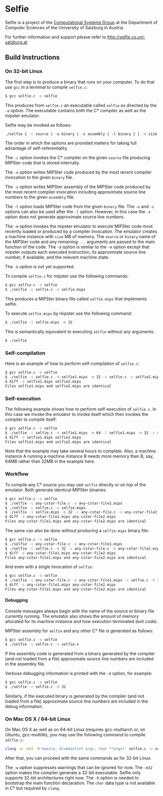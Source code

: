 # Selfie

Selfie is a project of the [Computational Systems Group](http://www.cs.uni-salzburg.at/~ck) at the Department of Computer Sciences of the University of Salzburg in Austria.

For further information and support please refer to http://selfie.cs.uni-salzburg.at

## Build Instructions

### On 32-bit Linux

The first step is to produce a binary that runs on your computer. To do that use `gcc` in a terminal to compile `selfie.c`:

```bash
$ gcc selfie.c -o selfie
```

This produces from `selfie.c` an executable called `selfie` as directed by the `-o` option. The executable contains both the C\* compiler as well as the mipster emulator.

Selfie may be invoked as follows:

```bash
./selfie { -c source | -o binary | -s assembly | -l binary } [ -m size ... | -d size ... | -k size ... ]
```

The order in which the options are provided matters for taking full advantage of self-referentiality.

The `-c` option invokes the C\* compiler on the given `source` file producing MIPSter code that is stored internally.

The `-o` option writes MIPSter code produced by the most recent compiler invocation to the given `binary` file.

The `-s` option writes MIPSter assembly of the MIPSter code produced by the most recent compiler invocation including approximate source line numbers to the given `assembly` file.

The `-l` option loads MIPSter code from the given `binary` file. The `-o` and `-s` options can also be used after the `-l` option. However, in this case the `-s` option does not generate approximate source line numbers.

The `-m` option invokes the mipster emulator to execute MIPSter code most recently loaded or produced by a compiler invocation. The emulator creates a machine instance with `size` MB of memory. The `source` or `binary` name of the MIPSter code and any remaining `...` arguments are passed to the main function of the code. The `-d` option is similar to the `-m` option except that mipster outputs each executed instruction, its approximate source line number, if available, and the relevant machine state.

The `-k` option is not yet supported.

To compile `selfie.c` for mipster use the following commands:

```bash
$ gcc selfie.c -o selfie
$ ./selfie -c selfie.c -o selfie.mips
```

This produces a MIPSter binary file called `selfie.mips` that implements selfie.

To execute `selfie.mips` by mipster use the following command:

```bash
$ ./selfie -l selfie.mips -m 32
```

This is semantically equivalent to executing `selfie` without any arguments:

```bash
$ ./selfie
```

### Self-compilation

Here is an example of how to perform self-compilation of `selfie.c`:

```bash
$ gcc selfie.c -o selfie
$ ./selfie -c selfie.c -o selfie1.mips -m 32 -c selfie.c -o selfie2.mips
$ diff -s selfie1.mips selfie2.mips
Files selfie1.mips and selfie2.mips are identical
```

### Self-execution

The following example shows how to perform self-execution of `selfie.c`. In this case we invoke the emulator to invoke itself which then invokes the compiler to compile itself:

```bash
$ gcc selfie.c -o selfie
$ ./selfie -c selfie.c -o selfie1.mips -m 64 -l selfie1.mips -m 32 -c selfie.c -o selfie2.mips
$ diff -s selfie1.mips selfie2.mips
Files selfie1.mips and selfie2.mips are identical
```

Note that the example may take several hours to complete. Also, a machine instance A running a machine instance B needs more memory than B, say, 64MB rather than 32MB in the example here.

### Workflow

To compile any C\* source you may use `selfie` directly or on top of the emulator. Both generate identical MIPSter binaries:

```bash
$ gcc selfie.c -o selfie
$ ./selfie -c any-cstar-file.c -o any-cstar-file1.mips
$ ./selfie -c selfie.c -o selfie.mips
$ ./selfie -l selfie.mips -m 32 -c any-cstar-file.c -o any-cstar-file2.mips
$ diff -s any-cstar-file1.mips any-cstar-file2.mips
Files any-cstar-file1.mips and any-cstar-file2.mips are identical
```

The same can also be done without producing a `selfie.mips` binary file:

```bash
$ gcc selfie.c -o selfie
$ ./selfie -c any-cstar-file.c -o any-cstar-file1.mips
$ ./selfie -c selfie.c -m 32 -c any-cstar-file.c -o any-cstar-file2.mips
$ diff -s any-cstar-file1.mips any-cstar-file2.mips
Files any-cstar-file1.mips and any-cstar-file2.mips are identical
```

And even with a single invocation of `selfie`:

```bash
$ gcc selfie.c -o selfie
$ ./selfie -c any-cstar-file.c -o any-cstar-file1.mips -c selfie.c -m 32 -c any-cstar-file.c -o any-cstar-file2.mips
$ diff -s any-cstar-file1.mips any-cstar-file2.mips
Files any-cstar-file1.mips and any-cstar-file2.mips are identical
```

#### Debugging

Console messages always begin with the name of the source or binary file currently running. The emulator also shows the amount of memory allocated for its machine instance and how execution terminated (exit code).

MIPSter assembly for `selfie` and any other C\* file is generated as follows:

```bash
$ gcc selfie.c -o selfie
$ ./selfie -c selfie.c -s selfie.s
```

If the assembly code is generated from a binary generated by the compiler (and not loaded from a file) approximate source line numbers are included in the assembly file.

Verbose debugging information is printed with the `-d` option, for example:

```bash
$ gcc selfie.c -o selfie
$ ./selfie -c selfie.c -d 32
```

Similarly, if the executed binary is generated by the compiler (and not loaded from a file) approximate source line numbers are included in the debug information.

### On Mac OS X / 64-bit Linux

On Mac OS X as well as on 64-bit Linux (requires gcc-multiarch or, on Ubuntu, gcc-multilib), you may use the following command to compile `selfie.c`:

```bash
clang -w -m32 -D'main(a, b)=main(int argc, char **argv)' selfie.c -o selfie
```

After that, you can proceed with the same commands as for 32-bit Linux.

The `-w` option suppresses warnings that can be ignored for now. The `-m32` option makes the compiler generate a 32-bit executable. Selfie only supports 32-bit architectures right now. The `-D` option is needed to bootstrap the main function declaration. The `char` data type is not available in C\* but required by `clang`.
